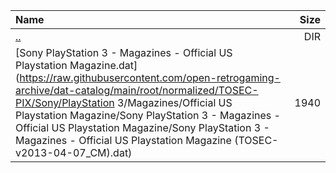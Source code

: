 |Name|Size|
|:---|---:|
|[..](../index.html)|DIR|
|[Sony PlayStation 3 - Magazines - Official US Playstation Magazine.dat](https://raw.githubusercontent.com/open-retrogaming-archive/dat-catalog/main/root/normalized/TOSEC-PIX/Sony/PlayStation 3/Magazines/Official US Playstation Magazine/Sony PlayStation 3 - Magazines - Official US Playstation Magazine/Sony PlayStation 3 - Magazines - Official US Playstation Magazine (TOSEC-v2013-04-07_CM).dat)|1940|
